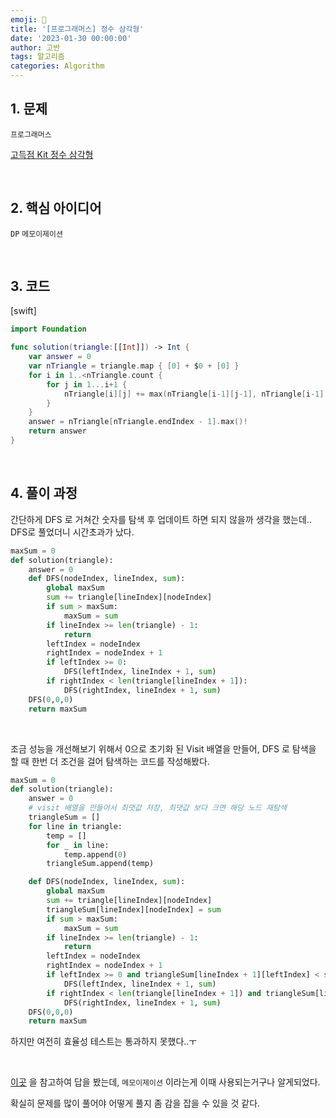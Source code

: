 ```yaml
---
emoji: 🧶
title: '[프로그래머스] 정수 삼각형'
date: '2023-01-30 00:00:00'
author: 고반
tags: 알고리즘
categories: Algorithm
---
```


## 1. 문제

`프로그래머스`

[고득점 Kit 정수 삼각형](https://school.programmers.co.kr/learn/courses/30/lessons/43105)


<br/>

## 2. 핵심 아이디어

`DP` `메모이제이션`

<br/>

## 3. 코드

[swift]
```swift
import Foundation

func solution(triangle:[[Int]]) -> Int {
    var answer = 0
    var nTriangle = triangle.map { [0] + $0 + [0] }
    for i in 1..<nTriangle.count {
        for j in 1...i+1 {
            nTriangle[i][j] += max(nTriangle[i-1][j-1], nTriangle[i-1][j])
        }
    }
    answer = nTriangle[nTriangle.endIndex - 1].max()!
    return answer
}
```

<br/>

## 4. 풀이 과정

간단하게 DFS 로 거쳐간 숫자를 탐색 후 업데이트 하면 되지 않을까 생각을 했는데.. DFS로 풀었더니 시간초과가 났다.

```python
maxSum = 0
def solution(triangle):
    answer = 0
    def DFS(nodeIndex, lineIndex, sum):
        global maxSum
        sum += triangle[lineIndex][nodeIndex]
        if sum > maxSum:
            maxSum = sum
        if lineIndex >= len(triangle) - 1:
            return
        leftIndex = nodeIndex
        rightIndex = nodeIndex + 1
        if leftIndex >= 0:
            DFS(leftIndex, lineIndex + 1, sum)
        if rightIndex < len(triangle[lineIndex + 1]):
            DFS(rightIndex, lineIndex + 1, sum)
    DFS(0,0,0)
    return maxSum
```

<br/>

조금 성능을 개선해보기 위해서 0으로 초기화 된 Visit 배열을 만들어, DFS 로 탐색을 할 때 한번 더 조건을 걸어 탐색하는 코드를 작성해봤다.
```python
maxSum = 0
def solution(triangle):
    answer = 0
    # visit 배열을 만들어서 최댓값 저장, 최댓값 보다 크면 해당 노드 재탐색
    triangleSum = []
    for line in triangle:
        temp = []
        for _ in line:
            temp.append(0)
        triangleSum.append(temp)

    def DFS(nodeIndex, lineIndex, sum):
        global maxSum
        sum += triangle[lineIndex][nodeIndex]
        triangleSum[lineIndex][nodeIndex] = sum
        if sum > maxSum:
            maxSum = sum
        if lineIndex >= len(triangle) - 1:
            return
        leftIndex = nodeIndex
        rightIndex = nodeIndex + 1
        if leftIndex >= 0 and triangleSum[lineIndex + 1][leftIndex] < sum + triangle[lineIndex + 1][leftIndex]:
            DFS(leftIndex, lineIndex + 1, sum)
        if rightIndex < len(triangle[lineIndex + 1]) and triangleSum[lineIndex + 1][rightIndex] < sum + triangle[lineIndex + 1][rightIndex]:
            DFS(rightIndex, lineIndex + 1, sum)
    DFS(0,0,0)
    return maxSum
```

하지만 여전히 효율성 테스트는 통과하지 못했다..ㅜ

<br/>

[이곳](https://velog.io/@younge/Python-프로그래머스-정수-삼각형-동적계획법) 을 참고하여 답을 봤는데, `메모이제이션` 이라는게 이때 사용되는거구나 알게되었다.

확실히 문제를 많이 풀어야 어떻게 풀지 좀 감을 잡을 수 있을 것 같다.

<br/>


```toc

```
